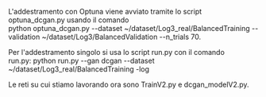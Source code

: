 L'addestramento con Optuna viene avviato tramite lo script optuna_dcgan.py usando il comando  
python optuna_dcgan.py --dataset ~/dataset/Log3_real/BalancedTraining --validation ~/dataset/Log3/BalancedValidation --n_trials 70.

Per l'addestramento singolo si usa lo script run.py con il comando  
run.py: python run.py --gan dcgan --dataset ~/dataset/Log3_real/BalancedTraining -log

Le reti su cui stiamo lavorando ora sono TrainV2.py e dcgan_modelV2.py.
